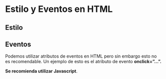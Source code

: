 # Estilo y Eventos en HTML
## Estilo


## Eventos
Podemos utilizar atributos de eventos en HTML pero sin embargo esto no es recomendable. Un ejemplo de esto es el atributo de evento **onclick=”…”.**

**Se recomienda utilizar Javascript**.
